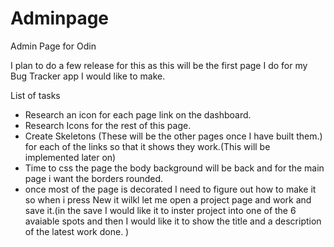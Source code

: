 # Adminpage
Admin Page for Odin

I plan to do a few release for this as this will be the first page I do for my Bug Tracker app I would like to make. 

List of tasks

- Research an icon for each page link on the dashboard.
- Research Icons for the rest of this page.
- Create Skeletons (These will be the other pages once I have built them.) for each of the links so that it shows they work.(This will be implemented later on)
- Time to css the page the body background will be back and for the main page i want the borders rounded. 
- once most of the page is decorated I need to figure out how to make it so when i press New it wilkl let me open a project page and work and save it.(in the save I would like it to inster project into one of the 6 avaiable spots and then I would like it to show the title and a description of the latest work done. )
